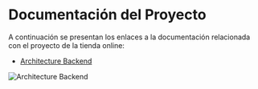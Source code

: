 # Documentación del Proyecto

A continuación se presentan los enlaces a la documentación relacionada con el proyecto de la tienda online:

- [Architecture Backend](https://drive.google.com/file/d/108cMvBN2_YkJelG_fotMMbMRPrbQs4Bp/view?usp=sharing)

![Architecture Backend](https://drive.google.com/uc?export=view&id=1-yaeQhhPcuDZRzD2VF2ID44HoRjAeYdq)
